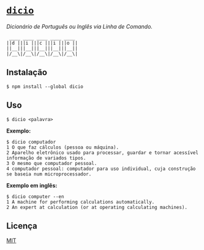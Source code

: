 # [`dicio`](http://npm.im/dicio)

*Dicionário de Português ou Inglês via Linha de Comando.*

```
 ____ ____ ____ ____ ____ 
||d |||i |||c |||i |||o ||
||__|||__|||__|||__|||__||
|/__\|/__\|/__\|/__\|/__\|
```

## Instalação

```
$ npm install --global dicio
```

## Uso

```
$ dicio <palavra>
```

 **Exemplo:**

```
$ dicio computador
1 O que faz cálculos (pessoa ou máquina).
2 Aparelho eletrônico usado para processar, guardar e tornar acessível informação de variados tipos.
3 O mesmo que computador pessoal.
4 computador pessoal: computador para uso individual, cuja construção se baseia num microprocessador.
```

 **Exemplo em inglês:**

```
$ dicio computer --en
1 A machine for performing calculations automatically.
2 An expert at calculation (or at operating calculating machines).
```

## Licença

[MIT](http://theuves.mit-license.org/)
